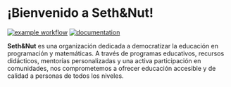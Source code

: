 
# ¡Bienvenido a Seth&Nut!

[![example workflow](https://github.com/Seth-Nut/website/actions/workflows/documentation.yml/badge.svg)](https://github.com/Seth-Nut/talks/actions)
[![documentation](https://img.shields.io/badge/🌐-website-blue)](https://seth-nut.github.io/talks/)


**Seth&Nut** es una organización dedicada a democratizar la educación en programación y matemáticas. A través de programas educativos, recursos didácticos, mentorías personalizadas y una activa participación en comunidades, nos comprometemos a ofrecer educación accesible y de calidad a personas de todos los niveles.